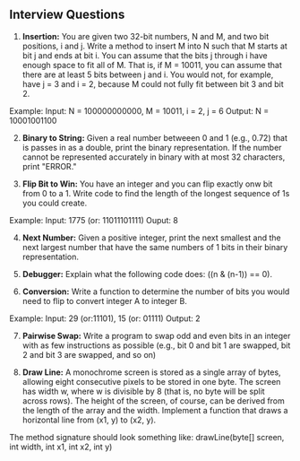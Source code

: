 ## Interview Questions

1. **Insertion:** You are given two 32-bit numbers, N and M, and two bit positions, i and j. Write a method to insert M into N such that M starts at bit j and ends at bit i. You can assume that the bits j through i have enough space to fit all of M. That is, if M = 10011, you can assume that there are at least 5 bits between j and i. You would not, for example, have j = 3 and i = 2, because M could not fully fit between bit 3 and bit 2.

Example:
Input: N = 100000000000, M = 10011, i = 2, j = 6
Output: N = 10001001100

2. **Binary to String:** Given a real number betweeen 0 and 1 (e.g., 0.72) that is passes in as a double, print the binary representation. If the number cannot be represented accurately in binary with at most 32 characters, print "ERROR."

3. **Flip Bit to Win:** You have an integer and you can flip exactly onw bit from 0 to a 1. Write code to find the length of the longest sequence of 1s you could create.

Example:
Input: 1775 (or: 11011101111)
Ouput: 8

4. **Next Number:** Given a positive integer, print the next smallest and the next largest number that have the same numbers of 1 bits in their binary representation.

5. **Debugger:** Explain what the following code does: ((n & (n-1)) == 0).

6. **Conversion:** Write a function to determine the number of bits you would need to flip to convert integer A to integer B.

Example:
Input: 29 (or:11101), 15 (or: 01111)
Output: 2

7. **Pairwise Swap:** Write a program to swap odd and even bits in an integer with as few instructions as possible (e.g., bit 0 and bit 1 are swapped, bit 2 and bit 3 are swapped, and so on)

8. **Draw Line:** A monochrome screen is stored as a single array of bytes, allowing eight consecutive pixels to be stored in one byte. The screen has width w, where w is divisible by 8 (that is, no byte will be split across rows). The height of the screen, of course, can be derived from the length of the array and the width. Implement a function that draws a horizontal line from (x1, y) to (x2, y).

The method signature should look something like:
drawLine(byte[] screen, int width, int x1, int x2, int y)
